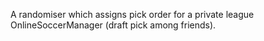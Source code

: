 A randomiser which assigns pick order for a private league OnlineSoccerManager (draft pick among friends).
